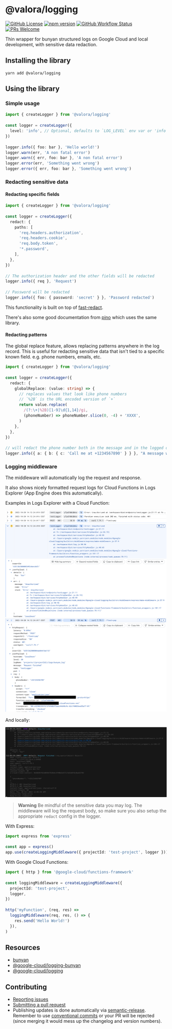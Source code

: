 # @valora/logging

[![GitHub License](https://img.shields.io/github/license/valora-inc/logging?color=blue)](https://github.com/valora-inc/logging/blob/main/LICENSE)
[![npm version](https://img.shields.io/npm/v/@valora/logging.svg)](https://www.npmjs.com/package/@valora/logging)
[![GitHub Workflow Status](https://img.shields.io/github/workflow/status/valora-inc/logging/Workflow/main)](https://github.com/valora-inc/logging/actions/workflows/workflow.yaml?query=branch%3Amain)
[![PRs Welcome](https://img.shields.io/badge/PRs-welcome-brightgreen.svg)](https://github.com/valora-inc/logging#contributing)

Thin wrapper for bunyan structured logs on Google Cloud and local development, with sensitive data redaction.

## Installing the library

```
yarn add @valora/logging
```

## Using the library

### Simple usage

```typescript
import { createLogger } from '@valora/logging'

const logger = createLogger({
  level: 'info', // Optional, defaults to `LOG_LEVEL` env var or 'info'
})

logger.info({ foo: bar }, 'Hello world!')
logger.warn(err, 'A non fatal error')
logger.warn({ err, foo: bar }, 'A non fatal error')
logger.error(err, 'Something went wrong')
logger.error({ err, foo: bar }, 'Something went wrong')
```

### Redacting sensitive data

#### Redacting specific fields

```typescript
import { createLogger } from '@valora/logging'

const logger = createLogger({
  redact: {
    paths: [
      'req.headers.authorization',
      'req.headers.cookie',
      'req.body.token',
      '*.password',
    ],
  },
})

// The authorization header and the other fields will be redacted
logger.info({ req }, 'Request')

// Password will be redacted
logger.info({ foo: { password: 'secret' } }, 'Password redacted')
```

This functionality is built on top of [fast-redact](https://github.com/davidmarkclements/fast-redact).

There's also some good documentation from [pino](https://github.com/pinojs/pino/blob/master/docs/redaction.md) which uses the same library.

#### Redacting patterns

The global replace feature, allows replacing patterns anywhere in the log record. This is useful for redacting sensitive data that isn't tied to a specific known field. e.g. phone numbers, emails, etc.

```typescript
import { createLogger } from '@valora/logging'

const logger = createLogger({
  redact: {
    globalReplace: (value: string) => {
      // replaces values that look like phone numbers
      // `%2B` is the URL encoded version of `+`
      return value.replace(
        /(?:\+|%2B)[1-9]\d{1,14}/gi,
        (phoneNumber) => phoneNumber.slice(0, -4) + 'XXXX',
      )
    },
  },
})

// will redact the phone number both in the message and in the logged object.
logger.info({ a: { b: { c: 'Call me at +1234567890' } } }, "A message with a phone number: +123456789"
```

### Logging middleware

The middleware will automatically log the request and response.

It also shows nicely formatted request logs for Cloud Functions in Logs Explorer (App Engine does this automatically).

Examples in Logs Explorer with a Cloud Function:

![logs-gcf](./docs/images/logs-gcf.png)
![logs-gcf-warn-expanded](./docs/images/logs-gcf-warn-expanded.png)
![logs-gcf-expanded](./docs/images/logs-gcf-expanded.png)

And locally:

![logs-local](./docs/images/logs-local.png)

> **Warning**
> Be mindful of the sensitive data you may log. The middleware will log the request body, so make sure you also setup the appropriate `redact` config in the logger.

With Express:

```typescript
import express from 'express'

const app = express()
app.use(createLoggingMiddleware({ projectId: 'test-project', logger }))
```

With Google Cloud Functions:

```typescript
import { http } from '@google-cloud/functions-framework'

const loggingMiddleware = createLoggingMiddleware({
  projectId: 'test-project',
  logger,
})

http('myFunction', (req, res) =>
  loggingMiddleware(req, res, () => {
    res.send('Hello World!')
  }),
)
```

## Resources

- [bunyan](https://github.com/trentm/node-bunyan)
- [@google-cloud/logging-bunyan](https://github.com/googleapis/nodejs-logging-bunyan)
- [@google-cloud/logging](https://github.com/googleapis/nodejs-logging)

## Contributing

- [Reporting issues](https://github.com/valora-inc/logging/issues)
- [Submitting a pull request](https://github.com/valora-inc/logging/pulls)
- Publishing updates is done automatically via [semantic-release](https://github.com/semantic-release/semantic-release).
  Remember to use [conventional commits](https://www.conventionalcommits.org/en/v1.0.0/) or your PR will be rejected (since
  merging it would mess up the changelog and version numbers).
